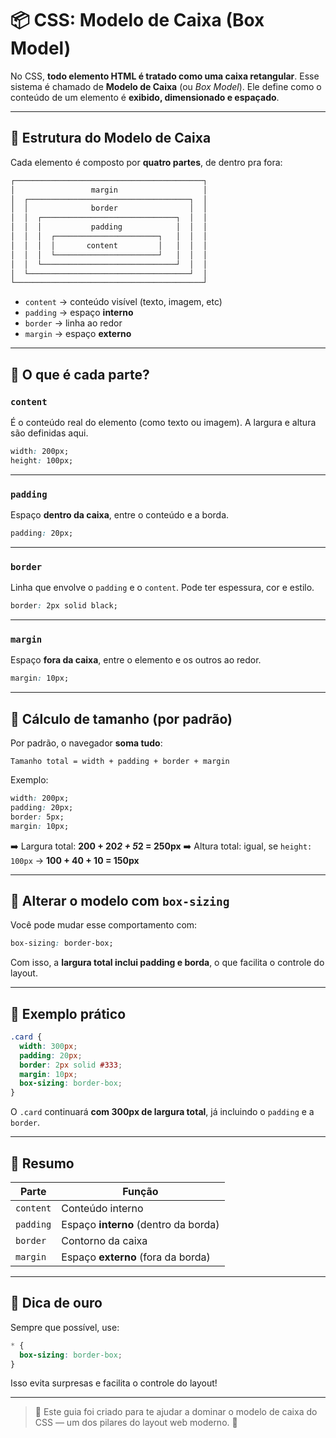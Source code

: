# 📦 CSS: Modelo de Caixa (Box Model)

No CSS, **todo elemento HTML é tratado como uma caixa retangular**. Esse sistema é chamado de **Modelo de Caixa** (ou _Box Model_). Ele define como o conteúdo de um elemento é **exibido, dimensionado e espaçado**.

---

## 🧱 Estrutura do Modelo de Caixa

Cada elemento é composto por **quatro partes**, de dentro pra fora:

```txt
┌──────────────────────────────────────────┐
│                 margin                   │
│  ┌────────────────────────────────────┐  │
│  │              border                │  │
│  │  ┌──────────────────────────────┐  │  │
│  │  │           padding            │  │  │
│  │  │  ┌───────────────────────┐   │  │  │
│  │  │  │       content         │   │  │  │
│  │  │  └───────────────────────┘   │  │  │
│  │  └──────────────────────────────┘  │  │
│  └────────────────────────────────────┘  │
└──────────────────────────────────────────┘
```

- `content` → conteúdo visível (texto, imagem, etc)
- `padding` → espaço **interno**
- `border` → linha ao redor
- `margin` → espaço **externo**

---

## 🧩 O que é cada parte?

### `content`

É o conteúdo real do elemento (como texto ou imagem). A largura e altura são definidas aqui.

```css
width: 200px;
height: 100px;
```

---

### `padding`

Espaço **dentro da caixa**, entre o conteúdo e a borda.

```css
padding: 20px;
```

---

### `border`

Linha que envolve o `padding` e o `content`. Pode ter espessura, cor e estilo.

```css
border: 2px solid black;
```

---

### `margin`

Espaço **fora da caixa**, entre o elemento e os outros ao redor.

```css
margin: 10px;
```

---

## 📏 Cálculo de tamanho (por padrão)

Por padrão, o navegador **soma tudo**:

```plaintext
Tamanho total = width + padding + border + margin
```

Exemplo:

```css
width: 200px;
padding: 20px;
border: 5px;
margin: 10px;
```

➡️ Largura total: **200 + 20*2 + 5*2 = 250px**
➡️ Altura total: igual, se `height: 100px` → **100 + 40 + 10 = 150px**

---

## 🔄 Alterar o modelo com `box-sizing`

Você pode mudar esse comportamento com:

```css
box-sizing: border-box;
```

Com isso, a **largura total inclui padding e borda**, o que facilita o controle do layout.

---

## 🧪 Exemplo prático

```css
.card {
  width: 300px;
  padding: 20px;
  border: 2px solid #333;
  margin: 10px;
  box-sizing: border-box;
}
```

O `.card` continuará **com 300px de largura total**, já incluindo o `padding` e a `border`.

---

## 📝 Resumo

| Parte     | Função                               |
| --------- | ------------------------------------ |
| `content` | Conteúdo interno                     |
| `padding` | Espaço **interno** (dentro da borda) |
| `border`  | Contorno da caixa                    |
| `margin`  | Espaço **externo** (fora da borda)   |

---

## 🧠 Dica de ouro

Sempre que possível, use:

```css
* {
  box-sizing: border-box;
}
```

Isso evita surpresas e facilita o controle do layout!

---

> 🧾 Este guia foi criado para te ajudar a dominar o modelo de caixa do CSS — um dos pilares do layout web moderno. 🚀
